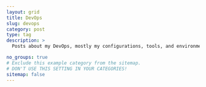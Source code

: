 ```yaml
---
layout: grid
title: DevOps
slug: devops
category: post
type: tag
description: >
  Posts about my DevOps, mostly my configurations, tools, and environments.

no_groups: true
# Exclude this example category from the sitemap.
# DON'T USE THIS SETTING IN YOUR CATEGORIES!
sitemap: false
---
```


